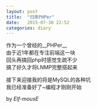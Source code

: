 ```yaml
---
layout: post
title:  "归来PHPer"
date:   2015-07-30 22:52
categories: diary
---
```


作为一个曾经的__PHPer__  
由于近1年都在专注前端这一块  
回头再搞回php时感觉生疏不少  
搞了好久才将LNMP完整搭起来  

接下来迎接我的将是MySQL的各种坑  
我已经准备好了~编程才刚刚开始  

by *Elf-mousE*
